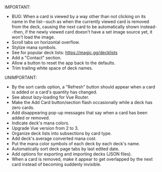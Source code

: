 IMPORTANT:

- BUG: When a card is viewed by a way other than not clicking on its name in the list--such as when the currently viewed card is removed from the deck, causing the next card to be automatically shown instead--then, if the newly viewed card doesn't have a set image source yet, it won't load the image.
- Scroll tabs on horizontal overflow.
- Stylize mana symbols.
- See for popular deck lists: https://magic.gg/decklists
- Add a "Contact" section.
- Allow a button to reset the app back to the defaults.
- Trim trailing white space of deck names.


UNIMPORTANT:

- By the sort cards option, a "Refresh" button should appear when a card is added or a card's quantity has changed.
- See about lazy-loading for Vue Router.
- Make the Add Card button/section flash occasionally while a deck has zero cards.
- Add disappearing pop-up messages that say when a card has been added or removed.
- Indicate deck's mana colors.
- Upgrade Vue version from 2 to 3.
- Organize deck lists into subsections by card type.
- Add deck's average converted mana cost.
- Put the mana color symbols of each deck by each deck's name.
- Automatically sort deck page tabs by last edited date.
- Add options for exporting and importing decks (JSON files).
- When a card is removed, make it appear to get overlapped by the next card instead of becoming suddenly invisible.